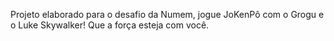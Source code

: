 Projeto elaborado para o desafio da Numem, jogue JoKenPô com o Grogu e o Luke Skywalker!
Que a força esteja com você.
